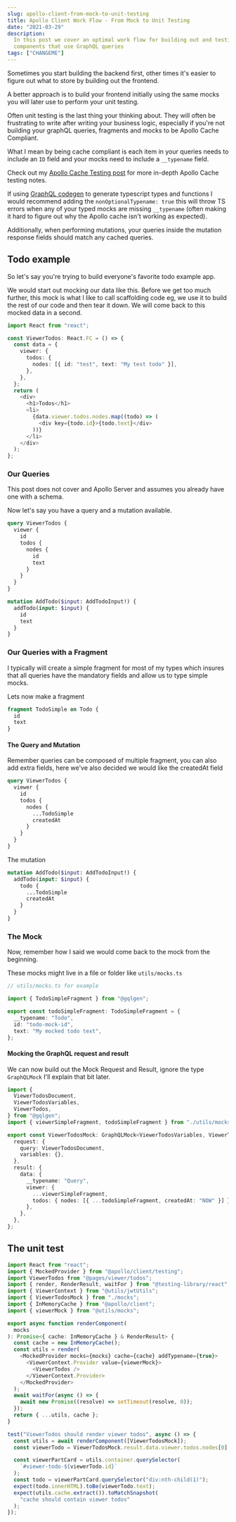 ```yaml
---
slug: apollo-client-from-mock-to-unit-testing
title: Apollo Client Work Flow - From Mock to Unit Testing
date: "2021-03-29"
description:
  In this post we cover an optimal work flow for building out and testing React
  components that use GraphQL queries
tags: ["CHANGEME"]
---
```


Sometimes you start building the backend first, other times it's easier to
figure out what to store by building out the frontend.

A better approach is to build your frontend initially using the same mocks you
will later use to perform your unit testing.

Often unit testing is the last thing your thinking about. They will often be
frustrating to write after writing your business logic, especially if you're not
building your graphQL queries, fragments and mocks to be Apollo Cache Compliant.

What I mean by being cache compliant is each item in your queries needs to
include an `ID` field and your mocks need to include a `__typename` field.

Check out my
[Apollo Cache Testing post](https://ncrmro.com/posts/apollo-cache-overview) for
more in-depth Apollo Cache testing notes.

If using [GraphQL codegen](https://graphql-code-generator.com/) to generate
typescript types and functions I would recommend adding the
`nonOptionalTypename: true` this will throw TS errors when any of your typed
mocks are missing `__typename` (often making it hard to figure out why the
Apollo cache isn't working as expected).

Additionally, when performing mutations, your queries inside the mutation
response fields should match any cached queries.

## Todo example

So let's say you're trying to build everyone's favorite todo example app.

We would start out mocking our data like this. Before we get too much further,
this mock is what I like to call scaffolding code eg, we use it to build the
rest of our code and then tear it down. We will come back to this mocked data in
a second.

```typescript jsx
import React from "react";

const ViewerTodos: React.FC = () => {
  const data = {
    viewer: {
      todos: {
        nodes: [{ id: "test", text: "My test todo" }],
      },
    },
  };
  return (
    <div>
      <h1>Todos</h1>
      <li>
        {data.viewer.todos.nodes.map((todo) => (
          <div key={todo.id}>{todo.text}</div>
        ))}
      </li>
    </div>
  );
};
```

### Our Queries

This post does not cover and Apollo Server and assumes you already have one with
a schema.

Now let's say you have a query and a mutation available.

```graphql
query ViewerTodos {
  viewer {
    id
    todos {
      nodes {
        id
        text
      }
    }
  }
}
```

```graphql
mutation AddTodo($input: AddTodoInput!) {
  addTodo(input: $input) {
    id
    text
  }
}
```

### Our Queries with a Fragment

I typically will create a simple fragment for most of my types which insures
that all queries have the mandatory fields and allow us to type simple mocks.

Lets now make a fragment

```graphql
fragment TodoSimple on Todo {
  id
  text
}
```

#### The Query and Mutation

Remember queries can be composed of multiple fragment, you can also add extra
fields, here we've also decided we would like the createdAt field

```graphql
query ViewerTodos {
  viewer {
    id
    todos {
      nodes {
        ...TodoSimple
        createdAt
      }
    }
  }
}
```

The mutation

```graphql
mutation AddTodo($input: AddTodoInput!) {
  addTodo(input: $input) {
    todo {
      ...TodoSimple
      createdAt
    }
  }
}
```

### The Mock

Now, remember how I said we would come back to the mock from the beginning.

These mocks might live in a file or folder like `utils/mocks.ts`

```typescript jsx
// utils/mocks.ts for example

import { TodoSimpleFragment } from "@gqlgen";

export const todoSimpleFragment: TodoSimpleFragment = {
  __typename: "Todo",
  id: "todo-mock-id",
  text: "My mocked todo text",
};
```

#### Mocking the GraphQL request and result

We can now build out the Mock Request and Result, ignore the type `GraphQLMock`
I'll explain that bit later.

```typescript
import {
  ViewerTodosDocument,
  ViewerTodosVariables,
  ViewerTodos,
} from "@gqlgen";
import { viewerSimpleFragment, todoSimpleFragment } from "./utils/mocks";

export const ViewerTodosMock: GraphQLMock<ViewerTodosVariables, ViewerTodos> = {
  request: {
    query: ViewerTodosDocument,
    variables: {},
  },
  result: {
    data: {
      __typename: "Query",
      viewer: {
        ...viewerSimpleFragment,
        todos: { nodes: [{ ...todoSimpleFragment, createdAt: "NOW" }] },
      },
    },
  },
};
```

## The unit test

```typescript jsx
import React from "react";
import { MockedProvider } from "@apollo/client/testing";
import ViewerTodos from "@pages/viewer/todos";
import { render, RenderResult, waitFor } from "@testing-library/react";
import { ViewerContext } from "@utils/jwtUtils";
import { ViewerTodosMock } from "./mocks";
import { InMemoryCache } from "@apollo/client";
import { viewerMock } from "@utils/mocks";

export async function renderComponent(
  mocks
): Promise<{ cache: InMemoryCache } & RenderResult> {
  const cache = new InMemoryCache();
  const utils = render(
    <MockedProvider mocks={mocks} cache={cache} addTypename={true}>
      <ViewerContext.Provider value={viewerMock}>
        <ViewerTodos />
      </ViewerContext.Provider>
    </MockedProvider>
  );
  await waitFor(async () => {
    await new Promise((resolve) => setTimeout(resolve, 0));
  });
  return { ...utils, cache };
}

test("ViewerTodos should render viewer todos", async () => {
  const utils = await renderComponent([ViewerTodosMock]);
  const viewerTodo = ViewerTodosMock.result.data.viewer.todos.nodes[0];

  const viewerPartCard = utils.container.querySelector(
    `#viewer-todo-${viewerTodo.id}`
  );
  const todo = viewerPartCard.querySelector("div:nth-child(1)");
  expect(todo.innerHTML).toBe(viewerTodo.text);
  expect(utils.cache.extract()).toMatchSnapshot(
    "cache should contain viewer todos"
  );
});
```
